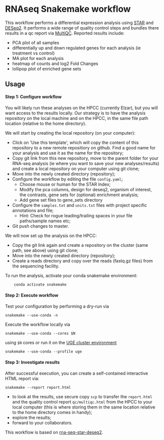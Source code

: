 # RNAseq Snakemake workflow

This workflow performs a differential expression analysis using [STAR](https://github.com/alexdobin/STAR) and [DESeq2](http://bioconductor.org/packages/release/bioc/vignettes/DESeq2/inst/doc/DESeq2.html). It performs a wide range of quality control steps and
bundles there results in a qc report via [MultiQC](https://multiqc.info/). Reported results include:
* PCA plot of all samples
* differentially up and down regulated genes for each analysis (ie treatment vs control)
* MA plot for each analysis
* heatmap of counts and log2 Fold Changes
* lollipop plot of enriched gene sets

## Usage

#### Step 1: Configure workflow

You will likely run these analyses on the HPCC (currently Elzar), but you will want access to the results locally.
Our strategy is to have the analysis repository on the local machine and on the HPCC, in the same file path location
(relative to the home directory). 

We will start by creating the local repository (on your computer): 
* Click on 'Use this template', which will copy the content of this repository to a new remote repositiory on github.
Find a good name for your analysis and use it as the name for the repository;
* Copy git link from this new repository, move to the parent folder for your RNA-seq analysis (ie where you want to save your new analyses/results) and
create a local repository on your computer using git clone;
* Move into the newly created directory (repository);
* Configure the workflow by editing the file `config.yaml`;
    + Choose mouse or human for the STAR Index;
    + Modify the pca columns, design for deseq2, organism of interest, the contrasts, gene sets for (optional) enrichment analysis;
    + Add gene set files to gene_sets directory
* Configure the `samples.txt` and `units.txt` files with project specific annotations and file;
    + Hint: Check for rogue leading/trailing spaces in your file paths/sample names etc;
* Git push changes to master.

We will now set up the analysis on the HPCC:
* Copy the git link again and create a repository on the cluster (same path, see above) using git clone;
* Move into the newly created directory (repository);
* Create a reads directory and copy over the reads (fastq.gz files) from the sequencing facility.

To run the analysis, activate your conda snakemake environment:
```
    conda activate snakemake
```

#### Step 2: Execute workflow

Test your configuration by performing a dry-run via

    snakemake --use-conda -n

Execute the workflow locally via

    snakemake --use-conda --cores $N

using `$N` cores or run it on the [UGE cluster environment](https://github.com/meyer-lab-cshl/snakemake-uge)

    snakemake --use-conda --profile uge

#### Step 3: Investigate results

After successful execution, you can create a self-contained interactive HTML report via:

    snakemake --report report.html

* to look at the results, use secure copy `scp` to transfer the `report.html` and the quality control report `qc/multiqc.html` from the HPCC to your
local computer (this is where storing them in the same location relative to the home directory comes in handy);
* explore the results; 
* forward to your collaborators.

This workflow is based on [rna-seq-star-deseq2](https://github.com/snakemake-workflows/rna-seq-star-deseq2/releases).
